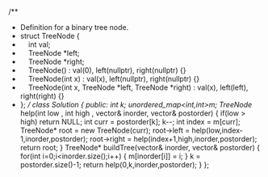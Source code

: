 /**
* Definition for a binary tree node.
* struct TreeNode {
*     int val;
*     TreeNode *left;
*     TreeNode *right;
*     TreeNode() : val(0), left(nullptr), right(nullptr) {}
*     TreeNode(int x) : val(x), left(nullptr), right(nullptr) {}
*     TreeNode(int x, TreeNode *left, TreeNode *right) : val(x), left(left), right(right) {}
* };
*/
class Solution {
public:
int k;
unordered_map<int,int>m;
TreeNode* help(int low , int high , vector<int>& inorder, vector<int>& postorder)
{
if(low > high)  return NULL;
int curr = postorder[k];
k--;
int index = m[curr];
TreeNode* root = new TreeNode(curr);
root->left = help(low,index-1,inorder,postorder);
root->right = help(index+1,high,inorder,postorder);
return root;
}
TreeNode* buildTree(vector<int>& inorder, vector<int>& postorder) {
for(int i=0;i<inorder.size();i++)
{
m[inorder[i]] = i;
}
k = postorder.size()-1;
return help(0,k,inorder,postorder);
}
};